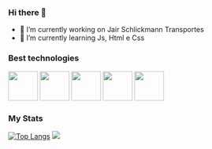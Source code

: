 ### Hi there 👋

- 🔭 I’m currently working on Jair Schlickmann Transportes
- 🌱 I’m currently learning Js, Html e Css

### Best technologies

<div>
<img src="https://cdn.jsdelivr.net/gh/devicons/devicon/icons/javascript/javascript-plain.svg" width="60" />         
<img src="https://cdn.jsdelivr.net/gh/devicons/devicon/icons/html5/html5-original.svg"width="60" />          
<img src="https://cdn.jsdelivr.net/gh/devicons/devicon/icons/css3/css3-original.svg"width="60" />          
<img src="https://cdn.jsdelivr.net/gh/devicons/devicon/icons/java/java-original.svg"width="60" />         
<img src="https://cdn.jsdelivr.net/gh/devicons/devicon/icons/python/python-original.svg"width="60" />
          
</div>
          
### My Stats
[![Top Langs](https://github-readme-stats.vercel.app/api/top-langs/?username=Espaniiol)](https://github.com/anuraghazra/github-readme-stats&theme=dark)
<picture>
<source 
  srcset="https://github-readme-stats.vercel.app/api?username=Espaniiol&show_icons=true&theme=dark"
  media="(prefers-color-scheme: dark)"
/>
<source
  srcset="https://github-readme-stats.vercel.app/api?username=Espaniiol&show_icons=true"
  media="(prefers-color-scheme: light), (prefers-color-scheme: no-preference)"
/>
<img src="https://github-readme-stats.vercel.app/api?username=Espaniiol&show_icons=true" />
        
</picture>

